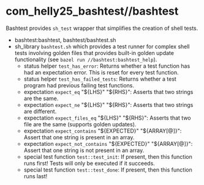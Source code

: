 # com_helly25_bashtest//bashtest

Bashtest provides `sh_test` wrapper that simplifies the creation of shell tests.


  * bashtest:bashtest, bashtest/bashtest.sh
  * sh_library `bashtest.sh` which provides a test runner for complex shell tests involving golden files that provides built-in golden update functionality (see `bazel run //bashtest:bashtest_help`).
    * status helper `test_has_error`: Returns whether a test function has had an expectation error. This is reset for every test function.
    * status helper `test_has_failed_tests`: Returns whether a test program had previous failing test functions.
    * expectation `expect_eq` "\${LHS}" "\${RHS}": Asserts that two strings are the same.
    * expectation `expect_ne` "\${LHS}" "\${RHS}": Asserts that two strings are different.
    * expectation `expect_files_eq` "\${LHS}" "\${RHS}": Asserts that two file are the same (supports golden updates).
    * expectation `expect_contains` "\${EXPECTED}" "\${ARRAY[@]}": Assert that one string is present in an array.
    * expectation `expect_not_contains` "\${EXPECTED}" "\${ARRAY[@]}": Assert that one string is not present in an array.
    * special test function `test::test_init`: If present, then this function runs first! Tests will only be executed if it succeeds.
    * special test function `test::test_done`: If present, then this function runs last!
